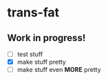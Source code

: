 # trans-fat

## Work in progress!

- [ ] test stuff
- [x] make stuff pretty
- [ ] make stuff even <strong>MORE</strong> pretty
